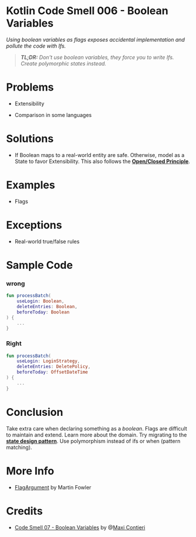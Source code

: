 # Kotlin Code Smell 006 - Boolean Variables

*Using boolean variables as flags exposes accidental implementation and pollute the code with Ifs.*

> ***TL;DR:*** *Don't use boolean variables, they force you to write Ifs. Create polymorphic states instead.*

# Problems

*   Extensibility
    
*   Comparison in some languages
    

# Solutions

*   If Boolean maps to a real-world entity are safe. Otherwise, model as a State to favor Extensibility. This also follows the [**Open/Closed Principle**](https://en.wikipedia.org/wiki/Open%E2%80%93closed_principle).
    

# Examples

*   Flags
    

# Exceptions

*   Real-world true/false rules
    

# Sample Code

### wrong

```kotlin
fun processBatch(
    useLogin: Boolean,
    deleteEntries: Boolean,
    beforeToday: Boolean
) {
    ...
}
```

### Right

```kotlin
fun processBatch(
    useLogin: LoginStrategy,
    deleteEntries: DeletePolicy,
    beforeToday: OffsetDateTime
) {
    ...
}
```

# Conclusion

Take extra care when declaring something as a *boolean*. Flags are difficult to maintain and extend. Learn more about the domain. Try migrating to the [**state design pattern**](https://en.wikipedia.org/wiki/State_pattern). Use polymorphism instead of ifs or when (pattern matching).

# More Info

*   [FlagArgument](https://martinfowler.com/bliki/FlagArgument.html) by Martin Fowler
    

# Credits

*   [Code Smell 07 - Boolean Variables](https://maximilianocontieri.com/code-smell-07-boolean-variables) by @[Maxi Contieri](@mcsee)